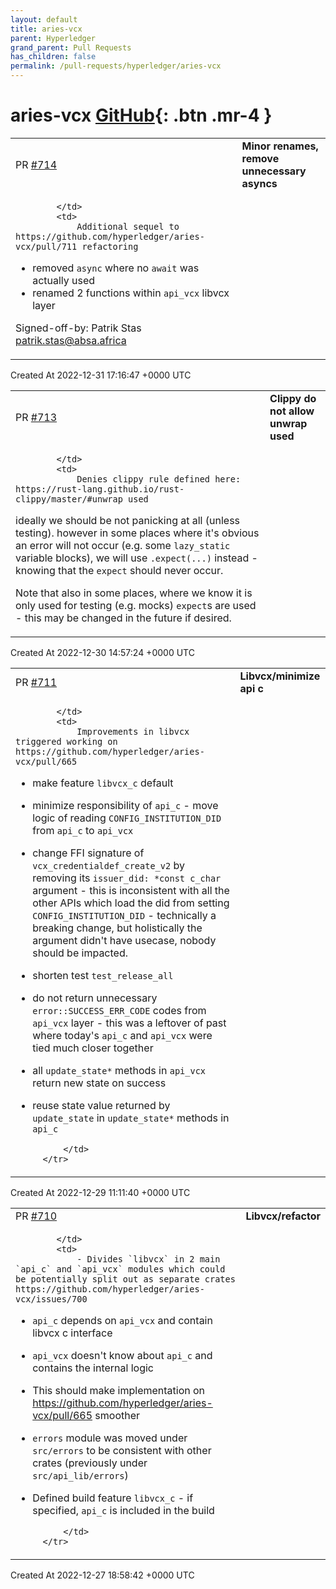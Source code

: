 ```yaml
---
layout: default
title: aries-vcx
parent: Hyperledger
grand_parent: Pull Requests
has_children: false
permalink: /pull-requests/hyperledger/aries-vcx
---
```


# aries-vcx <span class="fs-3 right-align">[GitHub](https://github.com/hyperledger/aries-vcx){: .btn .mr-4 }</span>


<div>
    <table>
        <tr>
            <td>
                PR <a href="https://github.com/hyperledger/aries-vcx/pull/714" class=".btn">#714</a>
            </td>
            <td>
                <b>
                    Minor renames, remove unnecessary asyncs
                </b>
            </td>
        </tr>
        <tr>
            <td>
                
            </td>
            <td>
                Additional sequel to https://github.com/hyperledger/aries-vcx/pull/711 refactoring

- removed `async` where no `await` was actually used
- renamed 2 functions within `api_vcx` libvcx layer 


Signed-off-by: Patrik Stas <patrik.stas@absa.africa>
            </td>
        </tr>
    </table>
    <div class="right-align">
        Created At 2022-12-31 17:16:47 +0000 UTC
    </div>
</div>

<div>
    <table>
        <tr>
            <td>
                PR <a href="https://github.com/hyperledger/aries-vcx/pull/713" class=".btn">#713</a>
            </td>
            <td>
                <b>
                    Clippy do not allow unwrap used
                </b>
            </td>
        </tr>
        <tr>
            <td>
                
            </td>
            <td>
                Denies clippy rule defined here: https://rust-lang.github.io/rust-clippy/master/#unwrap_used

ideally we should be not panicking at all (unless testing). however in some places where it's obvious an error will not occur (e.g. some `lazy_static` variable blocks), we will use `.expect(...)` instead - knowing that the `expect` should never occur.

Note that also in some places, where we know it is only used for testing (e.g. mocks) `expect`s are used - this may be changed in the future if desired.
            </td>
        </tr>
    </table>
    <div class="right-align">
        Created At 2022-12-30 14:57:24 +0000 UTC
    </div>
</div>

<div>
    <table>
        <tr>
            <td>
                PR <a href="https://github.com/hyperledger/aries-vcx/pull/711" class=".btn">#711</a>
            </td>
            <td>
                <b>
                    Libvcx/minimize api c
                </b>
            </td>
        </tr>
        <tr>
            <td>
                
            </td>
            <td>
                Improvements in libvcx triggered working on https://github.com/hyperledger/aries-vcx/pull/665


- make feature `libvcx_c` default
- minimize responsibility of `api_c` - move logic of reading `CONFIG_INSTITUTION_DID` from `api_c` to `api_vcx`
- change FFI signature of `vcx_credentialdef_create_v2` by removing its `issuer_did: *const c_char` argument - this is inconsistent with all the other APIs which load the did from setting `CONFIG_INSTITUTION_DID` - technically a breaking change, but holistically the argument didn't have usecase, nobody should be impacted.
- shorten test `test_release_all` 
- do not return unnecessary `error::SUCCESS_ERR_CODE` codes from `api_vcx` layer - this was a leftover of past where today's `api_c` and `api_vcx` were tied much closer together
- all `update_state*` methods in `api_vcx` return new state on success
- reuse state value returned by `update_state` in `update_state*` methods in `api_c`


            </td>
        </tr>
    </table>
    <div class="right-align">
        Created At 2022-12-29 11:11:40 +0000 UTC
    </div>
</div>

<div>
    <table>
        <tr>
            <td>
                PR <a href="https://github.com/hyperledger/aries-vcx/pull/710" class=".btn">#710</a>
            </td>
            <td>
                <b>
                    Libvcx/refactor
                </b>
            </td>
        </tr>
        <tr>
            <td>
                
            </td>
            <td>
                - Divides `libvcx` in 2 main `api_c` and `api_vcx` modules which could be potentially split out as separate crates https://github.com/hyperledger/aries-vcx/issues/700
- `api_c` depends on `api_vcx` and contain libvcx c interface
- `api_vcx` doesn't know about `api_c` and contains the internal logic
- This should make implementation on https://github.com/hyperledger/aries-vcx/pull/665 smoother
- `errors` module was moved under `src/errors` to be consistent with other crates (previously under `src/api_lib/errors`)
- Defined build feature `libvcx_c` - if specified, `api_c` is included in the build

            </td>
        </tr>
    </table>
    <div class="right-align">
        Created At 2022-12-27 18:58:42 +0000 UTC
    </div>
</div>

